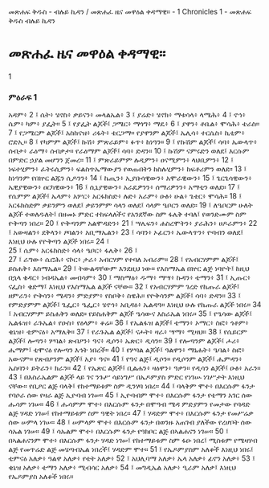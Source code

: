 ﻿
መጽሐፍ ቅዱስ - ብሉይ ኪዳን / መጽሐፈ ዜና መዋዕል ቀዳማዊ። - 1 Chronicles 1 - መጽሐፍ ቅዱስ ብሉይ ኪዳን
#  መጽሐፈ ዜና መዋዕል ቀዳማዊ።
1
### ምዕራፍ 1
አዳም፥
2 ፤ ሴት፥ ሄኖስ፥ ቃይናን፥ መላልኤል፥
3 ፤ ያሬድ፥ ሄኖክ፥ ማቱሳላ፥ ላሜሕ፥
4 ፤ ኖኅ፥ ሴም፥ ካም፥ ያፌት።
5 ፤ የያፌት ልጆች፤ ጋሜር፥ ማጎግ፥ ማዴ፥
6 ፤ ያዋን፥ ቶቤል፥ ሞሳሕ፥ ቴራስ።
7 ፤ የጋሜርም ልጆች፤ አስከናዝ፥ ሪፋት፥ ቴርጋማ። የያዋንም ልጆች፤ ኤሊሳ፥ ተርሴስ፥ ኪቲም፥ ሮድኢ።
8 ፤ የካምም ልጆች፤ ኩሽ፥ ምጽራይም፥ ፉጥ፥ ከነዓን።
9 ፤ የኩሽም ልጆች፤ ሳባ፥ ኤውላጥ፥ ሰብታ፥ ራዕማ፥ ሰብቃታ። የራዕማም ልጆች፤ ሳባ፥ ድዳን።
10 ፤ ኩሽም ናምሩድን ወለደ፤ እርሱም በምድር ኃያል መሆንን ጀመረ።
11 ፤ ምጽራይምም ሉዲምን፥ ዐናሚምን፥ ላህቢምን፥
12 ፤ ነፍተሂምን፥ ፈትሩሲምን፥ ፍልስጥኤማውያን የወጡበትን ከስሉሂምን፥ ከፍቶሪምን ወለደ።
13 ፤ ከነዓንም የበኵር ልጁን ሲዶንን፥
14 ፤ ኬጢን፥ ኢያቡሳዊውን፥ አሞራዊውን፥
15 ፤ ጌርጌሳዊውን፥ ኤዊያዊውን፥ ዐርካዊውን፥
16 ፤ ሲኒያዊውን፥ አራዴዎንን፥ ሰማሪዎንን፥ አማቲን ወለደ።
17 ፤ የሴምም ልጆች፤ ኤላም፥ አሦር፥ አርፋክስድ፥ ሉድ፥ አራም፥ ዑፅ፥ ሁል፥ ጌቴር፥ ሞሳሕ።
18 ፤ አርፋክስድም ቃይንምን ወለደ፤ ቃይንምም ሳላን ወለደ፤ ሳላም ዔቦርን ወለደ።
19 ፤ ለዔቦርም ሁለት ልጆች ተወለዱለት፤ በዘመኑ ምድር ተከፍላለችና የአንደኛው ስም ፋሌቅ ተባለ፤ የወንድሙም ስም ዮቅጣን ነበረ።
20 ፤ ዮቅጣንም አልሞዳድን፥
21 ፤ ሣሌፍን፥ ሐስረሞትን፥ ያራሕን፥ ሀዶራምን፥
22 ፤ አውዛልን፥ ደቅላን፥ ዖባልን፥ አቢማኤልን፥
23 ፤ ሳባን፥ ኦፊርን፥ ኤውላጥን፥ ዮባብን ወለደ፤ እነዚህ ሁሉ የዮቅጣን ልጆች ነበሩ።
24 ፤  
25 ፤ ሴም፥ አርፋክስድ፥ ሳላ፥ ዔቦር፥ ፋሌቅ፥
26 ፤  
27 ፤ ራግው፥ ሴሮሕ፥ ናኮር፥ ታራ፥ አብርሃም የተባለ አብራም።
28 ፤ የአብርሃምም ልጆች፤ ይስሐቅ፥ እስማኤል።
29 ፤ ትውልዳቸውም እንደዚህ ነው። የእስማኤል በኵር ልጅ ነባዮት፤ ከዚህ በኋላ ቄዳር፥ ነብዳኤል፥ መብሳም፥
30 ፤ ማስማዕ፥ ዱማ፥ ማሣ፥ ኩዳን፥ ቴማን፥
31 ፤ ኢጡር፥ ናፌስ፥ ቄድማ፤ እነዚህ የእስማኤል ልጆች ናቸው።
32 ፤ የአብርሃምም ገረድ የኬጡራ ልጆች፤ ዘምራን፥ ዮቅሳን፥ ሜዳን፥ ምድያም፥ የስቦቅ፥ ስዌሕ። የዮቅሳንም ልጆች፤ ሳባ፥ ድዳን።
33 ፤ የምድያምም ልጆች፤ ጌፌር፥ ዔፌር፥ ሄኖኅ፥ አቢዳዕ፥ ኤልዳዓ። እነዚህ ሁሉ የኬጡራ ልጆች ነበሩ።
34 ፤ አብርሃምም ይስሐቅን ወለደ። የይስሐቅም ልጆች ዔሳውና እስራኤል ነበሩ።
35 ፤ የዔሳው ልጆች፤ ኤልፋዝ፥ ራጉኤል፥ የዑስ፥ የዕላም፥ ቆሬ።
36 ፤ የኤልፋዝ ልጆች፤ ቴማን፥ ኦማር፥ ስፎ፥ ጎቶም፥ ቄኔዝ፥ ቲምናዕ፥ አማሌቅ።
37 ፤ የራጉኤል ልጆች፤ ናሖት፥ ዛራ፥ ሣማ፥ ሚዛህ።
38 ፤ የሴይርም ልጆች፤ ሎጣን፥ ሦባል፥ ጽብዖን፥ ዓና፥ ዲሶን፥ ኤጽር፥ ዲሳን።
39 ፤ የሎጣንም ልጆች፤ ሖሪ፥ ሔማም፤ ቲሞናዕ የሎጣን እኅት ነበረች።
40 ፤ የሦባል ልጆች፤ ዓልዋን፥ ማኔሐት፥ ዔባል፥ ስፎ፥ አውናም። የጽብዖንም ልጆች፤ አያ፥ ዓና።
41 ፤ የዓና ልጅ፤ ዲሶን። የዲሶንም ልጆች፤ ሔምዳን፥ ኤስባን፥ ይትራን፥ ክራን።
42 ፤ የኤጽር ልጆች፤ ቢልሐን፥ ዛዕዋን፥ ዓቃን። የዲሳን ልጆች፤ ዑፅ፥ አራን።
43 ፤ በእስራኤልም ልጆች ላይ ገና ንጉሥ ሳይነግሥ በኤዶምያስ ምድር የነገሡ ነገሥታት እነዚህ ናቸው። የቢዖር ልጅ ባላቅ፤ የከተማይቱም ስም ዲንሃባ ነበረ።
44 ፤ ባላቅም ሞተ፥ በእርሱም ፋንታ የባሶራ ሰው የዛራ ልጅ ኢዮባብ ነገሠ።
45 ፤ ኢዮባብም ሞተ፥ በእርሱም ፋንታ የቴማን አገር ሰው ሑሳም ነገሠ።
46 ፤ ሑሳምም ሞተ፥ በእርሱም ፋንታ በሞዓብ ሜዳ ምድያምን የመታው የባዳድ ልጅ ሃዳድ ነገሠ፤ የከተማይቱም ስም ዓዊት ነበረ።
47 ፤ ሃዳድም ሞተ፥ በእርሱም ፋንታ የመሥሬቃ ሰው ሠምላ ነገሠ።
48 ፤ ሠምላም ሞተ፥ በእርሱም ፋንታ በወንዙ አጠገብ ያለችው የረሆቦት ሰው ሳኡል ነገሠ።
49 ፤ ሳኡልም ሞተ፥ በእርሱም ፋንታ የዓክቦር ልጅ በኣልሐናን ነገሠ።
50 ፤ በኣልሐናንም ሞተ፥ በእርሱም ፋንታ ሃዳድ ነገሠ፤ የከተማይቱም ስም ፋዑ ነበረ፤ ሚስቱም የሜዛሃብ ልጅ የመጥሬድ ልጅ መሄጣብኤል ነበረች፤ ሃዳድም ሞተ።
51 ፤ የኤዶምያስም አለቆች እነዚህ ነበሩ፤ ቲምናዕ አለቃ፥ ዓልዋ አለቃ፥ የቴት አለቃ፥
52 ፤ አህሊባማ አለቃ፥ ኤላ አለቃ፥ ፊኖን አለቃ፥
53 ፤ ቄኔዝ አለቃ፥ ቴማን አለቃ፥ ሚብሳር አለቃ፥
54 ፤ መግዲኤል አለቃ፥ ዒራም አለቃ፤ እነዚህ የኤዶምያስ አለቆች ነበሩ። 
